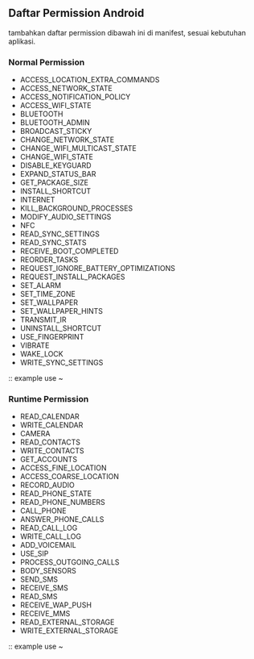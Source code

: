 ## Daftar Permission Android

tambahkan daftar permission dibawah ini di manifest, sesuai kebutuhan aplikasi.

### Normal Permission

- ACCESS_LOCATION_EXTRA_COMMANDS
- ACCESS_NETWORK_STATE
- ACCESS_NOTIFICATION_POLICY
- ACCESS_WIFI_STATE
- BLUETOOTH
- BLUETOOTH_ADMIN
- BROADCAST_STICKY
- CHANGE_NETWORK_STATE
- CHANGE_WIFI_MULTICAST_STATE
- CHANGE_WIFI_STATE
- DISABLE_KEYGUARD
- EXPAND_STATUS_BAR
- GET_PACKAGE_SIZE
- INSTALL_SHORTCUT
- INTERNET
- KILL_BACKGROUND_PROCESSES
- MODIFY_AUDIO_SETTINGS
- NFC
- READ_SYNC_SETTINGS
- READ_SYNC_STATS
- RECEIVE_BOOT_COMPLETED
- REORDER_TASKS
- REQUEST_IGNORE_BATTERY_OPTIMIZATIONS
- REQUEST_INSTALL_PACKAGES
- SET_ALARM
- SET_TIME_ZONE
- SET_WALLPAPER
- SET_WALLPAPER_HINTS
- TRANSMIT_IR
- UNINSTALL_SHORTCUT
- USE_FINGERPRINT
- VIBRATE
- WAKE_LOCK
- WRITE_SYNC_SETTINGS

:: example use ~ <uses-permission android:name="android.permission.INTERNET" />

### Runtime Permission

- READ_CALENDAR
- WRITE_CALENDAR
- CAMERA
- READ_CONTACTS
- WRITE_CONTACTS
- GET_ACCOUNTS
- ACCESS_FINE_LOCATION
- ACCESS_COARSE_LOCATION
- RECORD_AUDIO
- READ_PHONE_STATE
- READ_PHONE_NUMBERS
- CALL_PHONE
- ANSWER_PHONE_CALLS
- READ_CALL_LOG
- WRITE_CALL_LOG
- ADD_VOICEMAIL
- USE_SIP
- PROCESS_OUTGOING_CALLS
- BODY_SENSORS
- SEND_SMS
- RECEIVE_SMS
- READ_SMS
- RECEIVE_WAP_PUSH
- RECEIVE_MMS
- READ_EXTERNAL_STORAGE
- WRITE_EXTERNAL_STORAGE

:: example use ~ <uses-permission android:name="android.permission.READ_SMS" />
